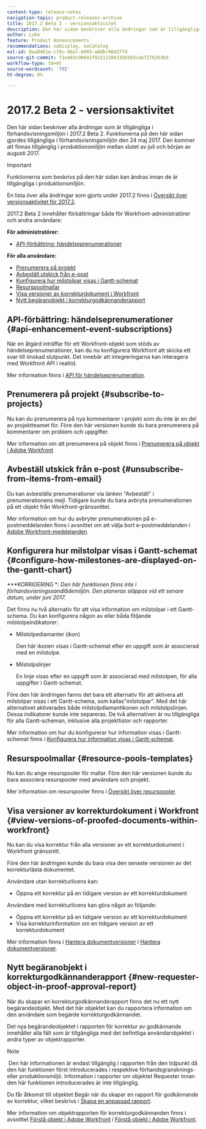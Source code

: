 ```yaml
---
content-type: release-notes
navigation-topic: product-releases-archive
title: 2017.2 Beta 2 - versionsaktivitet
description: Den här sidan beskriver alla ändringar som är tillgängliga i förhandsvisningsmiljön i 2017.2 Beta 2. Funktionerna på den här sidan gjordes tillgängliga i förhandsvisningsmiljön den 24 maj 2017. Den kommer att finnas tillgänglig i produktionsmiljön mellan slutet av juli och början av augusti 2017.
author: Luke
feature: Product Announcements
recommendations: noDisplay, noCatalog
exl-id: 0aa8d61e-cf8c-46a7-b093-a0dbc90d37fd
source-git-commit: f1e463c90641f9221228e335b583cab72762b3bd
workflow-type: tm+mt
source-wordcount: '792'
ht-degree: 0%

---
```


# 2017.2 Beta 2 - versionsaktivitet

Den här sidan beskriver alla ändringar som är tillgängliga i förhandsvisningsmiljön i 2017.2 Beta 2. Funktionerna på den här sidan gjordes tillgängliga i förhandsvisningsmiljön den 24 maj 2017. Den kommer att finnas tillgänglig i produktionsmiljön mellan slutet av juli och början av augusti 2017.

>[!IMPORTANT]
>
>Funktionerna som beskrivs på den här sidan kan ändras innan de är tillgängliga i produktionsmiljön.

En lista över alla ändringar som gjorts under 2017.2 finns i [Översikt över versionsaktivitet för 2017.2](../../../../product-announcements/product-releases/quarterly-release-archive/2017.2-release-activity/2017-2-release-activity-overview.md).

2017.2 Beta 2 innehåller förbättringar både för Workfront-administratörer och andra användare:

**För administratörer:**

* [API-förbättring: händelseprenumerationer](#api-enhancement-event-subscriptions)

**För alla användare:**

* [Prenumerera på projekt](#subscribe-to-projects)
* [Avbeställ utskick från e-post](#unsubscribe-from-items-from-email)
* [Konfigurera hur milstolpar visas i Gantt-schemat](#configure-how-milestones-are-displayed-on-the-gantt-chart)
* [Resurspoolmallar](#resource-pools-templates)
* [Visa versioner av korrekturdokument i Workfront](#view-versions-of-proofed-documents-within-workfront)
* [Nytt begäranobjekt i korrekturgodkännanderapport](#new-requester-object-in-proof-approval-report)

## API-förbättring: händelseprenumerationer {#api-enhancement-event-subscriptions}

När en åtgärd inträffar för ett Workfront-objekt som stöds av händelseprenumerationer, kan du nu konfigurera Workfront att skicka ett svar till önskad slutpunkt. Det innebär att integreringarna kan interagera med Workfront API i realtid.

Mer information finns i [API för händelseprenumeration](../../../../wf-api/general/event-subs-api.md). 

## Prenumerera på projekt {#subscribe-to-projects}

Nu kan du prenumerera på nya kommentarer i projekt som du inte är en del av projektteamet för. Före den här versionen kunde du bara prenumerera på kommentarer om problem och uppgifter.

Mer information om att prenumerera på objekt finns i [Prenumerera på objekt i Adobe Workfront](../../../../workfront-basics/using-notifications/subscribe-to-items-in-workfront.md)

## Avbeställ utskick från e-post {#unsubscribe-from-items-from-email}

Du kan avbeställa prenumerationer via länken &quot;Avbeställ&quot; i prenumerationens mejl. Tidigare kunde du bara avbryta prenumerationen på ett objekt från Workfront-gränssnittet.

Mer information om hur du avbryter prenumerationen på e-postmeddelanden finns i avsnittet om att välja bort e-postmeddelanden i [Adobe Workfront-meddelanden](../../../../workfront-basics/using-notifications/wf-notifications.md) 

## Konfigurera hur milstolpar visas i Gantt-schemat {#configure-how-milestones-are-displayed-on-the-gantt-chart}

***KORRIGERING **: Den här funktionen finns inte i förhandsvisningssandlådemiljön. Den planeras släppas vid ett senare datum, under juni 2017.*

Det finns nu två alternativ för att visa information om milstolpar i ett Gantt-schema. Du kan konfigurera någon av eller båda följande milstolpeindikatorer:

* Milstolpediamanter (ikon)

  Den här ikonen visas i Gantt-schemat efter en uppgift som är associerad med en milstolpe.

* Milstolpslinjer

  En linje visas efter en uppgift som är associerad med milstolpen, för alla uppgifter i Gantt-schemat.

Före den här ändringen fanns det bara ett alternativ för att aktivera att milstolpar visas i ett Gantt-schema, som kallas&quot;milstolpar&quot;. Med det här alternativet aktiverades både milstolpdiamantikonen och milstolpslinjen. Dessa indikatorer kunde inte separeras. De två alternativen är nu tillgängliga för alla Gantt-scheman, inklusive alla projektlistor och rapporter. 

Mer information om hur du konfigurerar hur information visas i Gantt-schemat finns i [Konfigurera hur information visas i Gantt-schemat](../../../../manage-work/gantt-chart/use-the-gantt-chart/configure-info-on-gantt-chart.md).

## Resurspoolmallar {#resource-pools-templates}

Nu kan du ange resurspooler för mallar. Före den här versionen kunde du bara associera resurspooler med användare och projekt.

Mer information om resurspooler finns i [Översikt över resurspooler](../../../../resource-mgmt/resource-planning/resource-pools/work-with-resource-pools.md)

## Visa versioner av korrekturdokument i Workfront {#view-versions-of-proofed-documents-within-workfront}

Nu kan du visa korrektur från alla versioner av ett korrekturdokument i Workfront gränssnitt. 

Före den här ändringen kunde du bara visa den senaste versionen av det korrekturlästa dokumentet.

Användare utan korrekturlicens kan:

* Öppna ett korrektur på en tidigare version av ett korrekturdokument

Användare med korrekturlicens kan göra något av följande:

* Öppna ett korrektur på en tidigare version av ett korrekturdokument
* Visa korrekturinformation om en tidigare version av ett korrekturdokument

Mer information finns i [Hantera dokumentversioner](../../../../documents/managing-documents/manage-document-versions.md) i [Hantera dokumentversioner](../../../../documents/managing-documents/manage-document-versions.md).

## Nytt begäranobjekt i korrekturgodkännanderapport {#new-requester-object-in-proof-approval-report}

När du skapar en korrekturgodkännanderapport finns det nu ett nytt begärandeobjekt. Med det här objektet kan du rapportera information om den användare som begärde korrekturgodkännandet. 

Det nya begärandeobjektet i rapporten för korrektur av godkännande innehåller alla fält som är tillgängliga med det befintliga användarobjektet i andra typer av objektrapporter.

>[!NOTE]
>
> Den här informationen är endast tillgänglig i rapporten från den tidpunkt då den här funktionen först introducerades i respektive förhandsgransknings- eller produktionsmiljö. Information i rapporter om objektet Requester innan den här funktionen introducerades är inte tillgänglig.

Du får åtkomst till objektet Begär när du skapar en rapport för godkännande av korrektur, vilket beskrivs i [Skapa en anpassad rapport](../../../../reports-and-dashboards/reports/creating-and-managing-reports/create-custom-report.md).

Mer information om objektrapporten för korrekturgodkännanden finns i avsnittet [Förstå objekt i Adobe Workfront](../../../../workfront-basics/navigate-workfront/workfront-navigation/understand-objects.md) i [Förstå objekt i Adobe Workfront](../../../../workfront-basics/navigate-workfront/workfront-navigation/understand-objects.md).
